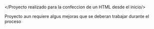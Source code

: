 </Proyecto realizado para la confeccion de un HTML desde el inicio/>

Proyecto aun requiere algus mejoras que se deberan trabajar durante el proceso




